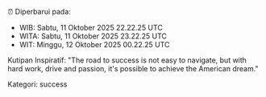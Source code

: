 ⏰ Diperbarui pada:
- WIB: Sabtu, 11 Oktober 2025 22.22.25 UTC
- WITA: Sabtu, 11 Oktober 2025 23.22.25 UTC
- WIT: Minggu, 12 Oktober 2025 00.22.25 UTC

Kutipan Inspiratif:
"The road to success is not easy to navigate, but with hard work, drive and passion, it's possible to achieve the American dream."


Kategori: success

